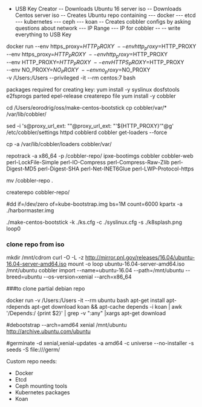 - USB Key Creator
-- Downloads Ubuntu 16 server iso
-- Downloads Centos server iso
-- Creates Ubuntu repo containing
--- docker 
--- etcd
--- kubernetes
--- ceph
--- koan
-- Creates cobbler configs by asking questions about network
--- IP Range
--- IP for cobbler
-- 
-- write everything to USB Key






docker run --env https_proxy=$HTTP_PROXY \
 --env http_proxy=$HTTP_PROXY \
 --env https_proxy=$HTTP_PROXY \
 --env http_proxy=$HTTP_PROXY \
 --env HTTP_PROXY=$HTTP_PROXY \
 --env HTTPS_PROXY=$HTTP_PROXY \
 --env NO_PROXY=$NO_PROXY \
 --env no_proxy=$NO_PROXY \
 -v /Users:/Users --privileged -it --rm centos:7  bash

packages required for creating key:
yum install -y syslinux dosfstools e2fsprogs parted epel-release createrepo file
yum install -y cobbler

cd /Users/eorodrig/oss/make-centos-bootstick
cp cobbler/var/* /var/lib/cobbler/

sed -i 's@proxy_url_ext: ""@proxy_url_ext: "'${HTTP_PROXY}'"@g' /etc/cobbler/settings
httpd
cobblerd
cobbler get-loaders --force

cp -a /var/lib/cobbler/loaders cobbler/var/

repotrack -a x86_64 -p /cobbler-repo/ ipxe-bootimgs cobbler cobbler-web perl-LockFile-Simple perl-IO-Compress perl-Compress-Raw-Zlib perl-Digest-MD5 perl-Digest-SHA perl-Net-INET6Glue perl-LWP-Protocol-https

mv /cobbler-repo .

createrepo cobbler-repo/

#dd if=/dev/zero of=kube-bootstrap.img bs=1M count=6000
kpartx -a ./harbormaster.img

./make-centos-bootstick -k ./ks.cfg -c ./syslinux.cfg -s ./k8splash.png loop0

### clone repo from iso
mkdir /mnt/cdrom
curl -O -L -z http://mirror.pnl.gov/releases/16.04/ubuntu-16.04-server-amd64.iso
mount -o loop ubuntu-16.04-server-amd64.iso /mnt/ubuntu
cobbler import --name=ubuntu-16.04 --path=/mnt/ubuntu  --breed=ubuntu --os-version=xenial --arch=x86_64

###to clone partial debian repo

docker run  -v /Users:/Users  -it --rm ubuntu bash
apt-get install apt-rdepends
apt-get download koan && apt-cache depends -i koan | awk '/Depends:/ {print $2}' | grep -v "\:any" |xargs  apt-get download

#debootstrap --arch=amd64 xenial /mnt/ubuntu http://archive.ubuntu.com/ubuntu

#germinate -d xenial,xenial-updates  -a amd64 -c universe --no-installer   -s seeds -S file:///germ/


Custom repo needs:
- Docker
- Etcd
- Ceph mounting tools
- Kubernetes packages
- Koan
